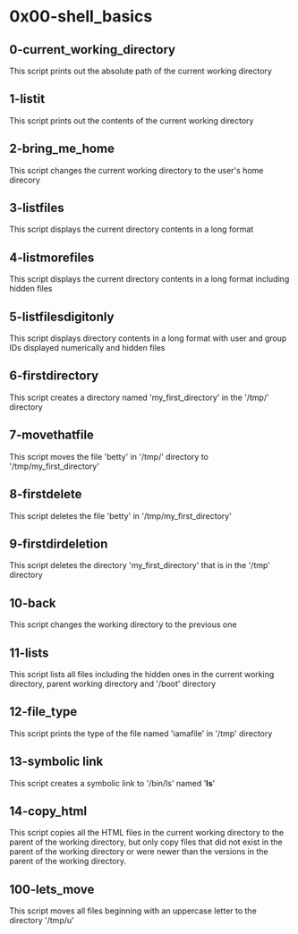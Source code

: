 # 0x00-shell_basics
## 0-current_working_directory
This script prints out the absolute path of the current working directory
## 1-listit
This script prints out the contents of the current working directory
## 2-bring_me_home
This script changes the current working directory to the user's home direcory
## 3-listfiles
This script displays the current directory contents in a long format
## 4-listmorefiles
This script displays the current directory contents in a long format including hidden files
## 5-listfilesdigitonly
This script displays directory contents in a long format with user and group IDs displayed numerically and hidden files
## 6-firstdirectory
This script creates a directory named 'my_first_directory' in the '/tmp/' directory
## 7-movethatfile
This script moves the file 'betty' in '/tmp/' directory to '/tmp/my_first_directory'
## 8-firstdelete
This script deletes the file 'betty' in '/tmp/my_first_directory'
## 9-firstdirdeletion
This script deletes the directory 'my_first_directory' that is in the '/tmp' directory
## 10-back
This script changes the working directory to the previous one
## 11-lists
This script lists all files including the hidden ones in the current working directory, parent working directory and '/boot' directory
## 12-file_type
This script prints the type of the file named 'iamafile' in '/tmp' directory
## 13-symbolic link
This script creates a symbolic link to '/bin/ls' named '__ls__'
## 14-copy_html
This script copies all the HTML files in the current working directory to the parent of the working directory, but only copy files that did not exist in the parent of the working directory or were newer than the versions in the parent of the working directory.
## 100-lets_move
This script moves all files beginning with an uppercase letter to the directory '/tmp/u'
